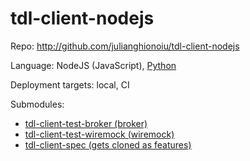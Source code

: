 # tdl-client-nodejs

Repo: http://github.com/julianghionoiu/tdl-client-nodejs

Language: NodeJS (JavaScript), [Python](python.md)

Deployment targets: local, CI

Submodules:

- [tdl-client-test-broker (broker)](tdl-client-test-broker.md)
- [tdl-client-test-wiremock (wiremock)](tdl-client-test-wiremock.md)
- [tdl-client-spec (gets cloned as features)](tdl-client-spec.md)